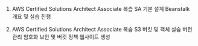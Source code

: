 1. AWS Certified Solutions Architect Associate 복습
    SA 기본 설계
    Beanstalk 개요 및 실습 진행

2. AWS Certified Solutions Architect Associate 복습
    S3 버킷 및 객체 실습
    버전관리
    암호화
    보안 및 버킷 정책
    웹사이트 생성
    